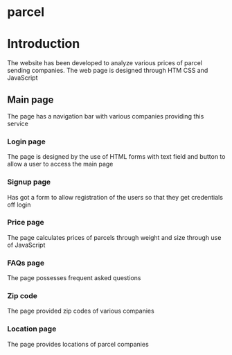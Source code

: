 # parcel
# Introduction 
The website has been developed to analyze various prices of parcel sending companies. The web page is designed through HTM CSS and JavaScript
## Main page
The page has a navigation bar with various companies providing this service

### Login page
The page is designed by the use of HTML forms with text field and button to allow a user to access the main page

### Signup page
Has got a form to allow registration of the users so that they get credentials off login

### Price page
The page calculates prices of parcels through weight and size through use of JavaScript
### FAQs page
The page possesses frequent asked questions
### Zip code
The page provided zip codes of various companies

### Location page
The page provides locations of parcel companies

